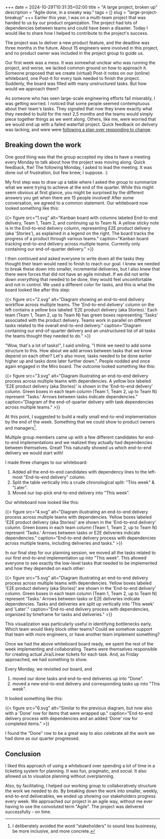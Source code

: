 +++
date = 2024-10-29T10:31:35+02:00
title = "A large project, broken up"
description = "Agile done, in a sneaky way."
tags = []
slug = "large-project-breakup"
+++
Earlier this year, I was on a multi-team project that was handed to us by our product organization. The project had lots of dependencies between teams and could have been a disaster. Today I would like to share how I helped to contribute to the project's success.

The project was to deliver a new product feature, and the deadline was three months in the future. About 15 engineers were involved in this project, and no product owner was included in the project group to guide us.

[miro]: https://miro.com

Our first week was a mess. It was somewhat unclear who was running the project, and worse, we lacked common ground on how to approach it. Someone proposed that we create (virtual) Post-it notes on our (online) whiteboard, one Post-it for every task needed to finish the project. Suddenly, the board was filled with many unstructured tasks. But how would we approach them?

As someone who has seen large-scale engineering efforts fail miserably, I was getting worried. I noticed that some people seemed contemptuous about their team's tasks. They signaled that now they knew exactly what they needed to build for the next 2,5 months and the teams would simply piece together things as we went along. Others, like me, were worried that we would end up with a failed waterfall project. Quick feedback on delivery was lacking, and were were [following a plan over responding to change][agile].

[agile]: https://agilemanifesto.org

## Breaking down the work

One good thing was that the group accepted my idea to have a meeting every Monday to talk about how the project was moving along. Quick feedback, ftw! The following Monday, I asked to lead the meeting. It was done out of frustration, but few knew, I suppose. :)

My first step was to draw up a table where I asked the group to summarize what we were trying to achieve at the end of the quarter. While this might seem obvious at first glance, you might be surprised by the different answers you get when there are 15 people involved! After some conversation, we agreed to a common statement. Our whiteboard now looked something like this:

{{< figure src="1.svg" alt="Kanban board with columns labeled End-to-end delivery, Team 1, Team 2, and continuing up to Team N. A yellow sticky note is in the End-to-end delivery column, representing E2E product delivery (aka 'Stories'), as explained in a legend on the right. The board tracks the progress of a product through various teams." caption="Kanban board tracking end-to-end delivery across multiple teams. Currently only containing our end-of-quarter delivery." >}}

I then continued and asked everyone to write down all the tasks they thought their team would need to finish to reach our goal. I knew we needed to break these down into smaller, incremental deliveries, but I also knew that there were forces that did not have an agile mindset. If we did not write down _everything_ that needed to be done, they would feel uncomfortable and not in control. We used a different color for tasks, and this is what the board looked like after this step:

{{< figure src="2.svg" alt="Diagram showing an end-to-end delivery workflow across multiple teams. The 'End-to-end delivery' column on the left contains a yellow box labeled 'E2E product delivery (aka Stories).' Each team (Team 1, Team 2, up to Team N) has green boxes representing 'Tasks' associated with the product delivery. Teams work in parallel on different tasks related to the overall end-to-end delivery." caption="Diagram containing our end-of-quarter delivery and an unstructured list of all tasks the teams thought they needed to do." >}}


"Wow, that's a lot of tasks!", I said smiling. "I think we need to add some structure to this. How about we add arrows between tasks that we know depend on each other? Let's also move, tasks needed to be done earlier higher up and tasks done later further down.". People nodded and once again engaged in the Miro board. The outcome looked something like this:

{{< figure src="3.svg" alt="Diagram illustrating an end-to-end delivery process across multiple teams with dependencies. A yellow box labeled 'E2E product delivery (aka Stories)' is shown in the 'End-to-end delivery' column. Green boxes in each team column (Team 1, Team 2, up to Team N) represent 'Tasks.' Arrows between tasks indicate dependencies." caption="Diagram of the end-of-quarter delivery with task dependencies across multiple teams." >}}

At this point, I suggested to build a really small end-to-end implementation by the end of the week. Something that we could show to product owners and managers[^1].

[^1]: I deliberately avoided the word "stakeholders" to sound less businessy, be more inclusive, and more concrete.

Multiple group members came up with a few different candidates for end-to-end implementations and we realized they actually had dependencies between themselves. Great! This naturally showed us which end-to-end delivery we would start with!

I made three changes to our whiteboard:

 1. Added all the end-to-end candidates with dependency lines to the left-most "End-to-end delivery" column.
 2. Split the table vertically into a crude chronological split: "This week" & "Later".
 3. Moved our top-pick end-to-end delivery into "This week".

Our whiteboard now looked like this:

{{< figure src="4.svg" alt="Diagram illustrating an end-to-end delivery process across multiple teams with dependencies. Yellow boxes labeled 'E2E product delivery (aka Stories)' are shown in the 'End-to-end delivery' column. Green boxes in each team column (Team 1, Team 2, up to Team N) represent 'Tasks.' Arrows between tasks or E2E deliveries indicate dependencies." caption="End-to-end delivery process with dependencies across multiple teams, including deliveries and tasks." >}}

In our final step for our planning session, we moved all the tasks related to our first end-to-end implementation up into "This week". This allowed everyone to see exactly the low-level tasks that needed to be implemented and how they depended on each other:

{{< figure src="5.svg" alt="Diagram illustrating an end-to-end delivery process across multiple teams with dependencies. Yellow boxes labeled 'E2E product delivery (aka Stories)' are shown in the 'End-to-end delivery' column. Green boxes in each team column (Team 1, Team 2, up to Team N) represent 'Tasks.' Arrows between tasks or E2E deliveries indicate dependencies. Tasks and deliveries are split up vertically into 'This week' and 'Later'." caption="End-to-end delivery process with dependencies, organized by timeframe for tasks and deliveries." >}}

This visualization was particularly useful in identifying bottlenecks early. Which team would likely block other teams? Could we somehow support that team with more engineers, or have another team implement something?

Once we had the above whiteboard board ready, we spent the rest of the week implementing and collaborating. Teams were themselves responsible for creating actual Jira/Linear tickets for each task. And, as Friday approached, we had something to show.

Every Monday, we revisited our board, and

1. moved our done tasks and end-to-end deliveries up into "Done".
2. moved a new end-to-end delivery and corresponding tasks up into "This week".

It looked something like this:

{{< figure src="6.svg" alt="Similar to the previous diagram, but now also with a 'Done' row for items that were wrapped up." caption="End-to-end delivery process with dependencies and an added 'Done' row for completed items." >}}

I found the "Done" row to be a great way to also celebrate all the work we had done as our quarter progressed.

## Conclusion

I liked this approach of using a whiteboard over spending a lot of time in a ticketing system for planning. It was fun, pragmatic, and social. It also allowed us to visualize planning without overplanning.

Also, by facilitating, I helped our working group to collaboratively structure the work we needed to do. By breaking down the work into smaller, weekly, end-to-end deliverables, we ended up showing our stakeholders progress every week. We approached our project in an agile way, without me ever having to use the convoluted term "Agile". The project was delivered successfully - on time.
